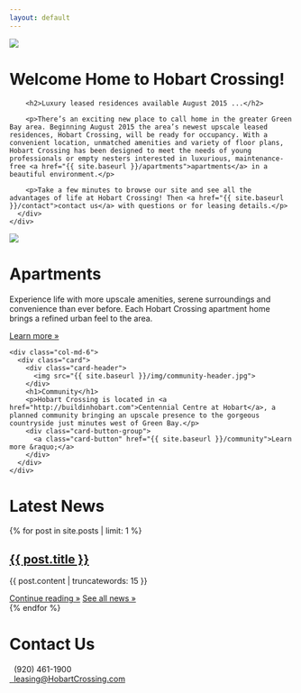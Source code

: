 ```yaml
---
layout: default
---
```

<div class="header-image">
<img src="{{ site.baseurl }}/img/hobart-elevation-1.jpg">
</div>

<div class="container">
  <div class="row">
    <div class="col-md-9 center-block">
      <div class="card header-card">
        <h1>Welcome Home to Hobart Crossing!</h1>
        
        <h2>Luxury leased residences available August 2015 ...</h2>

        <p>There’s an exciting new place to call home in the greater Green Bay area. Beginning August 2015 the area’s newest upscale leased residences, Hobart Crossing, will be ready for occupancy. With a convenient location, unmatched amenities and variety of floor plans, Hobart Crossing has been designed to meet the needs of young professionals or empty nesters interested in luxurious, maintenance-free <a href="{{ site.baseurl }}/apartments">apartments</a> in a beautiful environment.</p>

        <p>Take a few minutes to browse our site and see all the advantages of life at Hobart Crossing! Then <a href="{{ site.baseurl }}/contact">contact us</a> with questions or for leasing details.</p>
      </div>
    </div>
  </div>
  
  <div class="row">
    <div class="col-md-6">
      <div class="card">
        <div class="card-header">
          <img src="{{ site.baseurl }}/img/apartments-header.jpg">
        </div>
        <h1>Apartments</h1>
        <p>Experience life with more upscale amenities, serene surroundings and convenience than ever before. Each Hobart Crossing apartment home brings a refined urban feel to the area.</p>
        <div class="card-button-group">
          <a class="card-button" href="{{ site.baseurl }}/apartments">Learn more &raquo;</a>
        </div>
      </div>
    </div>
    
    <div class="col-md-6">
      <div class="card">
        <div class="card-header">
          <img src="{{ site.baseurl }}/img/community-header.jpg">
        </div>
        <h1>Community</h1>
        <p>Hobart Crossing is located in <a href="http://buildinhobart.com">Centennial Centre at Hobart</a>, a planned community bringing an upscale presence to the gorgeous countryside just minutes west of Green Bay.</p>
        <div class="card-button-group">
          <a class="card-button" href="{{ site.baseurl }}/community">Learn more &raquo;</a>
        </div>
      </div>
    </div>
  </div>
  
  <div class="row">
    <div class="col-md-6">
      <div class="card">
        <h1>Latest News</h1>
        {% for post in site.posts | limit: 1 %}
        <div class="post">
          <h2><a class="post-title" href="{{ site.baseurl }}{{ post.url }}">{{ post.title }}</a></h2>
          {{ post.content | truncatewords: 15 }}</p><!-- weird Jekyll glitch, closing p tag required -->
          <div class="card-button-group">
            <a class="card-button" href="{{ site.baseurl }}{{ post.url }}">Continue reading &raquo;</a>
            <a class="card-button" href="{{ site.baseurl }}/news">See all news &raquo;</a>
          </div>
          {% endfor %}
        </div>
      </div>
    </div>
    <div class="col-md-6">
      <div class="card">
        <h1>Contact Us</h1>
        <div class="card-button-group">
          <div class="card-button"><span class="glyphicon glyphicon-earphone"></span>&nbsp;&nbsp;(920) 461-1900</div>
          <a class="card-button" href="mailto:info@hobartcrossing.com"><span class="glyphicon glyphicon-envelope"></span>&nbsp;&nbsp;leasing@HobartCrossing.com</a>
        </div>
      </div>
    </div>
  </div>
</div>

